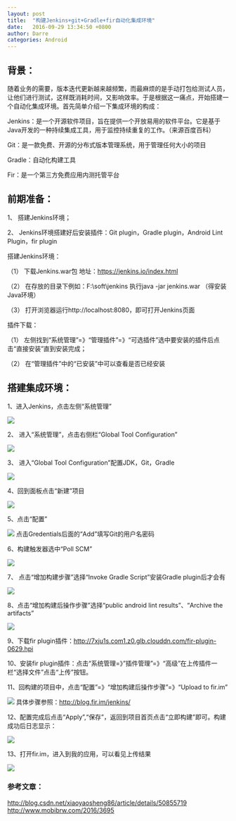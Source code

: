 ```yaml
---
layout: post
title:  "构建Jenkins+git+Gradle+fir自动化集成环境"
date:   2016-09-29 13:34:50 +0800
author: Darre
categories: Android
---
```

## 背景：
随着业务的需要，版本迭代更新越来越频繁，而最麻烦的是手动打包给测试人员，让他们进行测试，这样既消耗时间，又影响效率。于是根据这一痛点，开始搭建一个自动化集成环境。首先简单介绍一下集成环境的构成：

Jenkins：是一个开源软件项目，旨在提供一个开放易用的软件平台。它是基于Java开发的一种持续集成工具，用于监控持续重复的工作。（来源百度百科）

Git：是一款免费、开源的分布式版本管理系统，用于管理任何大小的项目

Gradle：自动化构建工具

Fir：是一个第三方免费应用内测托管平台

## 前期准备：

1、	搭建Jenkins环境；

2、	Jenkins环境搭建好后安装插件：Git plugin，Gradle plugin，Android Lint Plugin，fir plugin

搭建Jenkins环境：

（1）	下载Jenkins.war包 地址：https://jenkins.io/index.html

（2）	在存放的目录下例如：F:\soft\jenkins 执行java -jar jenkins.war （得安装Java环境）

（3）	打开浏览器运行http://localhost:8080，即可打开Jenkins页面

插件下载：

（1）	左侧找到“系统管理”=》“管理插件”=》“可选插件”选中要安装的插件后点击“直接安装”直到安装完成；

（2）	在“管理插件”中的“已安装”中可以查看是否已经安装

## 搭建集成环境：
1、进入Jenkins，点击左侧“系统管理”

![](http://note.youdao.com/yws/public/resource/fd68ae4cb40d4207252220d4afc5e379/372FD23CEF2F49E796E5A7EB310B61B9)

2、	进入“系统管理”，点击右侧栏“Global Tool Configuration”

![](http://note.youdao.com/yws/public/resource/fd68ae4cb40d4207252220d4afc5e379/01B47B0EFD0C4C2FA8A309BD37D9C06B)

3、	进入“Global Tool Configuration”配置JDK，Git，Gradle

![](http://note.youdao.com/yws/public/resource/fd68ae4cb40d4207252220d4afc5e379/63F76CA014804BFBB7A0BD81F9387590)

4、回到面板点击“新建”项目

![](http://note.youdao.com/yws/public/resource/fd68ae4cb40d4207252220d4afc5e379/22CCFDCF5E3D44DCABAE90CFC94E810E)

5、点击“配置”

![](http://note.youdao.com/yws/public/resource/fd68ae4cb40d4207252220d4afc5e379/BF5825B5E4AB42CBB80C0CC604F206E7)
点击Gredentials后面的“Add”填写Git的用户名密码

6、构建触发器选中“Poll SCM”

![](http://note.youdao.com/yws/public/resource/fd68ae4cb40d4207252220d4afc5e379/C9F27A4917BA4C1D92A7B40181B26FF7)

7、	点击“增加构建步骤”选择“Invoke Gradle Script”安装Gradle plugin后才会有

![](http://note.youdao.com/yws/public/resource/fd68ae4cb40d4207252220d4afc5e379/939CB6F777914BB38F0E6E77909650AC)

8、点击“增加构建后操作步骤”选择“public android lint results”、“Archive the artifacts”

![](http://note.youdao.com/yws/public/resource/fd68ae4cb40d4207252220d4afc5e379/199723EF3CEF42C69F90B85FA930B671)

9、下载fir plugin插件：http://7xju1s.com1.z0.glb.clouddn.com/fir-plugin-0629.hpi

10、安装fir plugin插件：点击“系统管理=》”插件管理”=》“高级”在上传插件一栏“选择文件”点击“上传”按钮。

11、回构建的项目中，点击“配置”=》“增加构建后操作步骤”=》“Upload to fir.im”

![](http://note.youdao.com/yws/public/resource/fd68ae4cb40d4207252220d4afc5e379/6D867DFD595B4F58975BC59C31B7783F)
具体步骤参照：http://blog.fir.im/jenkins/

12、配置完成后点击“Apply”,“保存”，返回到项目首页点击“立即构建”即可。构建成功后日志显示：

![](http://note.youdao.com/yws/public/resource/fd68ae4cb40d4207252220d4afc5e379/1208338E9E0F4BAFBEFA76B1ABCF24D5)

13、打开fir.im，进入到我的应用，可以看见上传结果

![](http://note.youdao.com/yws/public/resource/fd68ae4cb40d4207252220d4afc5e379/F5E1F52FE2F14570902C1C3EC9549B6D)

### 参考文章：
http://blog.csdn.net/xiaoyaosheng86/article/details/50855719
http://www.mobibrw.com/2016/3695
